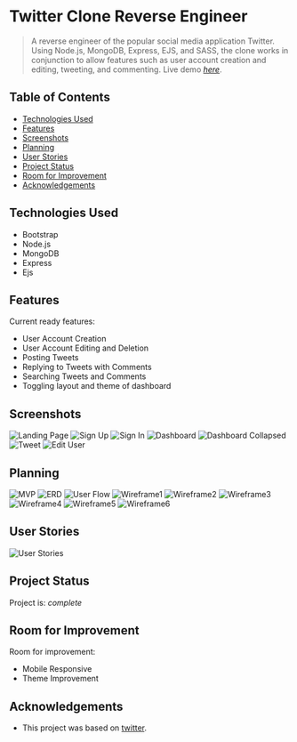 # Twitter Clone Reverse Engineer
> A reverse engineer of the popular social media application Twitter. Using Node.js, MongoDB, Express, EJS, and SASS, the clone works in conjunction to allow features such as user account creation and editing, tweeting, and commenting.
> Live demo [_here_](https://twitter-reverse-engineer.herokuapp.com/). 

## Table of Contents
* [Technologies Used](#technologies-used)
* [Features](#features)
* [Screenshots](#screenshots)
* [Planning](#planning)
* [User Stories](#user-stories)
* [Project Status](#project-status)
* [Room for Improvement](#room-for-improvement)
* [Acknowledgements](#acknowledgements)


## Technologies Used
- Bootstrap
- Node.js
- MongoDB
- Express
- Ejs


## Features
Current ready features:
- User Account Creation
- User Account Editing and Deletion
- Posting Tweets
- Replying to Tweets with Comments
- Searching Tweets and Comments
- Toggling layout and theme of dashboard


## Screenshots
![Landing Page](./readmeimgs/image5.png)
![Sign Up](./readmeimgs/image6.png)
![Sign In](./readmeimgs/image8.png)
![Dashboard](./readmeimgs/image1.png)
![Dashboard Collapsed](./readmeimgs/image7.png)
![Tweet](./readmeimgs/image2.png)
![Edit User](./readmeimgs/image3.png)


## Planning
![MVP](./readmeimgs/planning1.png)
![ERD](./readmeimgs/planning3.png)
![User Flow](./readmeimgs/planning10.png)
![Wireframe1](./readmeimgs/planning4.png)
![Wireframe2](./readmeimgs/planning5.png)
![Wireframe3](./readmeimgs/planning6.png)
![Wireframe4](./readmeimgs/planning7.png)
![Wireframe5](./readmeimgs/planning8.png)
![Wireframe6](./readmeimgs/planning9.png)


## User Stories
![User Stories](./readmeimgs/planning2.png)


## Project Status
Project is: _complete_ 

## Room for Improvement

Room for improvement:
- Mobile Responsive
- Theme Improvement


## Acknowledgements
- This project was based on [twitter](https://www.twitter.com).


